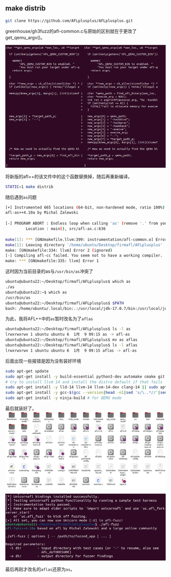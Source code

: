 ## make distrib
```bash
git clone https://github.com/AFLplusplus/AFLplusplus.git
```

greenhouse/gh3fuzz的afl-common.c与原始的区别就在于更改了get_qemu_argv()。

![](AFLFuzz/image-20240109091130257.png)

将新版的afl++的该文件中的这个函数替换掉，随后再重新编译。

```bash
STATIC=1 make distrib
```

随后遇到`as`问题
```bash
[+] Instrumented 665 locations (64-bit, non-hardened mode, ratio 100%).
afl-as++4.10a by Michal Zalewski

[-] PROGRAM ABORT : Endless loop when calling 'as' (remove '.' from your PATH)
         Location : main(), src/afl-as.c:636

make[1]: *** [GNUmakefile.llvm:399: instrumentation/afl-common.o] Error 1
make[1]: Leaving directory '/home/ubuntu/Desktop/firmafl/AFLplusplus'
make: [GNUmakefile:334: llvm] Error 2 (ignored)
[-] Compiling afl-cc failed. You seem not to have a working compiler.
make: *** [GNUmakefile:335: llvm] Error 1
```

这时因为当前目录的as与`/usr/bin/as`冲突了
```bash
ubuntu@ubuntu22:~/Desktop/firmafl/AFLplusplus$ which as
./as
ubuntu@ubuntu22:~$ which as
/usr/bin/as
ubuntu@ubuntu22:~/Desktop/firmafl/AFLplusplus$ $PATH
bash: /home/ubuntu/.local/bin:.:/usr/local/jdk-17.0.7/bin:/usr/local/jdk-17.0.7/lib:/usr/local/sbin:/usr/local/bin:/usr/sbin:/usr/bin:/sbin:/bin:/usr/games:/usr/local/games:/snap/bin:/home/ubuntu/.local/bin/:/snap/bin: No such file or directory
```

为此，我将AFL++中的`as`暂时改名为了`aflas`
```bash
ubuntu@ubuntu22:~/Desktop/firmafl/AFLplusplus$ ls -l as
lrwxrwxrwx 1 ubuntu ubuntu 6  1月  9 09:15 as -> afl-as
ubuntu@ubuntu22:~/Desktop/firmafl/AFLplusplus$ mv as aflas
ubuntu@ubuntu22:~/Desktop/firmafl/AFLplusplus$ ls -l aflas
lrwxrwxrwx 1 ubuntu ubuntu 6  1月  9 09:15 aflas -> afl-as
```

后面出现一些报错是因为没有装好环境
```bash
sudo apt-get update
sudo apt-get install -y build-essential python3-dev automake cmake git flex bison libglib2.0-dev libpixman-1-dev python3-setuptools cargo libgtk-3-dev
# try to install llvm 14 and install the distro default if that fails
sudo apt-get install -y lld-14 llvm-14 llvm-14-dev clang-14 || sudo apt-get install -y lld llvm llvm-dev clang
sudo apt-get install -y gcc-$(gcc --version|head -n1|sed 's/\..*//'|sed 's/.* //')-plugin-dev libstdc++-$(gcc --version|head -n1|sed 's/\..*//'|sed 's/.* //')-dev
sudo apt-get install -y ninja-build # for QEMU mode
```

最后就装好了。
![](AFLFuzz/image-20240109094010111.png)

![](AFLFuzz/image-20240109094040683.png)

最后再刚才改名的`aflas`还原为`as`。

